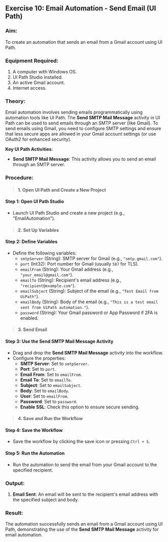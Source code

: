 ## Exercise 10: Email Automation - Send Email (UI Path)

### Aim:
To create an automation that sends an email from a Gmail account using UI Path.

### Equipment Required:
1. A computer with Windows OS.
2. UI Path Studio installed.
3. An active Gmail account.
4. Internet access.

### Theory:
Email automation involves sending emails programmatically using automation tools like UI Path. The **Send SMTP Mail Message** activity in UI Path can be used to send emails through an SMTP server (like Gmail). To send emails using Gmail, you need to configure SMTP settings and ensure that less secure apps are allowed in your Gmail account settings (or use OAuth2 for enhanced security).

**Key UI Path Activities**:
- **Send SMTP Mail Message**: This activity allows you to send an email through an SMTP server.

### Procedure:

>#### 1. **Open UI Path and Create a New Project**
#### Step 1: Open UI Path Studio
- Launch UI Path Studio and create a new project (e.g., "EmailAutomation").

>#### 2. **Set Up Variables**
#### Step 2: Define Variables
- Define the following variables:
  - `smtpServer` (String): SMTP server for Gmail (e.g., `"smtp.gmail.com"`).
  - `port` (Int32): Port number for Gmail (usually `587` for TLS).
  - `emailFrom` (String): Your Gmail address (e.g., `"your_email@gmail.com"`).
  - `emailTo` (String): Recipient's email address (e.g., `"recipient@example.com"`).
  - `emailSubject` (String): Subject of the email (e.g., `"Test Email from UiPath"`).
  - `emailBody` (String): Body of the email (e.g., `"This is a test email sent from UiPath automation."`).
  - `password` (String): Your Gmail password or App Password if 2FA is enabled.

>#### 3. **Send Email**
#### Step 3: Use the Send SMTP Mail Message Activity
- Drag and drop the **Send SMTP Mail Message** activity into the workflow.
- Configure the properties:
  - **SMTP Server**: Set to `smtpServer`.
  - **Port**: Set to `port`.
  - **Email From**: Set to `emailFrom`.
  - **Email To**: Set to `emailTo`.
  - **Subject**: Set to `emailSubject`.
  - **Body**: Set to `emailBody`.
  - **User**: Set to `emailFrom`.
  - **Password**: Set to `password`.
  - **Enable SSL**: Check this option to ensure secure sending.

>#### 4. **Save and Run the Workflow**
#### Step 4: Save the Workflow
- Save the workflow by clicking the save icon or pressing `Ctrl + S`.

#### Step 5: Run the Automation
- Run the automation to send the email from your Gmail account to the specified recipient.

### Output:
1. **Email Sent**: An email will be sent to the recipient's email address with the specified subject and body.

### Result:
The automation successfully sends an email from a Gmail account using UI Path, demonstrating the use of the **Send SMTP Mail Message** activity for email automation.
